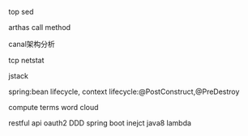 top sed

arthas call method

canal架构分析

tcp netstat

jstack

spring:bean lifecycle, context lifecycle:@PostConstruct,@PreDestroy

compute terms word cloud

restful api
oauth2
DDD
spring boot inejct
java8 lambda
